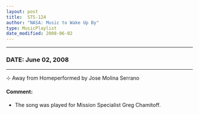```yaml
---
layout: post
title:  STS-124
author: "NASA: Music to Wake Up By"
type: MusicPlaylist
date_modified: 2008-06-02
---
```


----
### DATE: June 02, 2008
----
⊹ Away from Homeperformed by Jose Molina Serrano

#### Comment:
* The song was played for Mission Specialist Greg Chamitoff.
